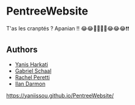 ﻿# PentreeWebsite
T'as les cranptés ?
Apanian !! 😂😂🤣🤣🤣🤣😂😂😂❗❗

## Authors

- [Yanis Harkati](https://www.github.com/yaniissou)
- [Gabriel Schaal](https://www.github.com/Fayhild)
- [Rachel Peretti](https://github.com/lynirl)
- [Ilan Darmon](https://github.com/Ilandrm)

https://yaniissou.github.io/PentreeWebsite/

